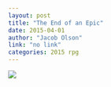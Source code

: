```yaml
---
layout: post
title: "The End of an Epic"
date: 2015-04-01
author: "Jacob Olson"
link: "no link"
categories: 2015 rpg
---
```

![]({{site.url}}/2015images/TheEndofanEpic.jpg)
